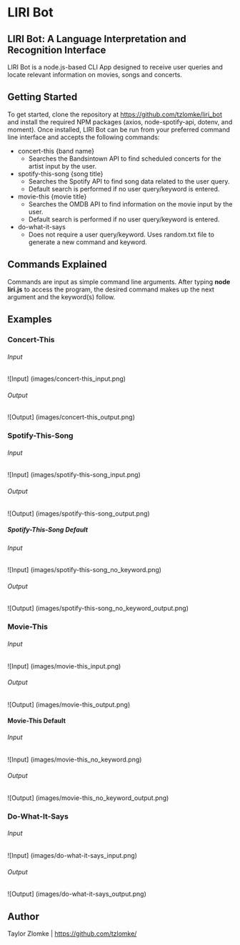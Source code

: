 # LIRI Bot

## LIRI Bot: A Language Interpretation and Recognition Interface
LIRI Bot is a node.js-based CLI App designed to receive user queries and locate relevant information on movies, songs and concerts.

## Getting Started
To get started, clone the repository at https://github.com/tzlomke/liri_bot and install the required NPM packages (axios, node-spotify-api, dotenv, and moment). Once installed, LIRI Bot can be run from your preferred command line interface and accepts the following commands:

* concert-this {band name}
    * Searches the Bandsintown API to find scheduled concerts for the artist input by the user.
* spotify-this-song {song title}
    * Searches the Spotify API to find song data related to the user query.
    * Default search is performed if no user query/keyword is entered.
* movie-this {movie title}
    * Searches the OMDB API to find information on the movie input by the user.
    * Default search is performed if no user query/keyword is entered.
* do-what-it-says
    * Does not require a user query/keyword. Uses random.txt file to generate a new command and keyword.

## Commands Explained
Commands are input as simple command line arguments. After typing **node liri.js** to access the program, the desired command makes up the next argument and the keyword(s) follow.

## Examples

### Concert-This
###### Input
![Input] (images/concert-this_input.png)
###### Output
![Output] (images/concert-this_output.png)

### Spotify-This-Song
###### Input
![Input] (images/spotify-this-song_input.png)
###### Output
![Output] (images/spotify-this-song_output.png)

##### Spotify-This-Song Default
###### Input
![Input] (images/spotify-this-song_no_keyword.png)
###### Output
![Output] (images/spotify-this-song_no_keyword_output.png)

### Movie-This
###### Input
![Input] (images/movie-this_input.png)
###### Output
![Output] (images/movie-this_output.png)

#### Movie-This Default
###### Input
![Input] (images/movie-this_no_keyword.png)
###### Output
![Output] (images/movie-this_no_keyword_output.png)

### Do-What-It-Says
###### Input
![Input] (images/do-what-it-says_input.png)
###### Output
![Output] (images/do-what-it-says_output.png)

## Author
Taylor Zlomke | https://github.com/tzlomke/